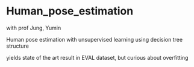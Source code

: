 # Human_pose_estimation
with prof Jung, Yumin

Human pose estimation with unsupervised learning
using decision tree structure

yields state of the art result in EVAL dataset, but curious about overfitting
